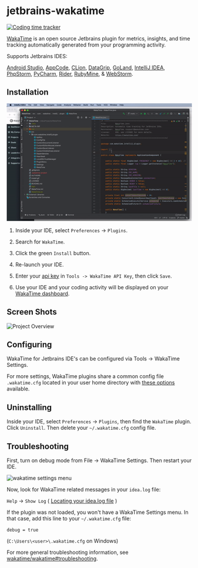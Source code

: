 # jetbrains-wakatime

[![Coding time tracker](https://wakatime.com/badge/github/wakatime/jetbrains-wakatime.svg)](https://wakatime.com/badge/github/wakatime/jetbrains-wakatime)

[WakaTime][wakatime] is an open source Jetbrains plugin for metrics, insights, and time tracking automatically generated from your programming activity.

Supports Jetbrains IDES:

[Android Studio][android studio], [AppCode][appcode], [CLion][clion], [DataGrip][datagrip], [GoLand][goland], [IntelliJ IDEA][wakatime], [PhpStorm][phpstorm], [PyCharm][pycharm], [Rider][rider], [RubyMine][rubymine], & [WebStorm][webstorm].


## Installation

![install](./install.gif)

1. Inside your IDE, select `Preferences` -> `Plugins`.

2. Search for `WakaTime`.

3. Click the green `Install` button.

4. Re-launch your IDE.

5. Enter your [api key](https://wakatime.com/settings#apikey) in `Tools -> WakaTime API Key`, then click `Save`.

6. Use your IDE and your coding activity will be displayed on your [WakaTime dashboard](https://wakatime.com).


## Screen Shots

![Project Overview](https://wakatime.com/static/img/ScreenShots/Screen-Shot-2016-03-21.png)


## Configuring

WakaTime for Jetbrains IDE's can be configured via Tools -> WakaTime Settings.

For more settings, WakaTime plugins share a common config file `.wakatime.cfg` located in your user home directory with [these options](https://github.com/wakatime/wakatime#configuring) available.


## Uninstalling

Inside your IDE, select `Preferences` -> `Plugins`, then find the `WakaTime` plugin. Click `Uninstall`. Then delete your `~/.wakatime.cfg` config file.


## Troubleshooting

First, turn on debug mode from File -> WakaTime Settings. Then restart your IDE.

![wakatime settings menu](https://wakatime.com/static/img/ScreenShots/jetbrains-wakatime-menu.png?v=1)

Now, look for WakaTime related messages in your `idea.log` file:

`Help` -> `Show Log` ( [Locating your idea.log file](https://intellij-support.jetbrains.com/hc/en-us/articles/207241085-Locating-IDE-log-files) )

If the plugin was not loaded, you won't have a WakaTime Settings menu.
In that case, add this line to your `~/.wakatime.cfg` file:

    debug = true

(`C:\Users\<user>\.wakatime.cfg` on Windows)

For more general troubleshooting information, see [wakatime/wakatime#troubleshooting](https://github.com/wakatime/wakatime#troubleshooting).

[wakatime]: https://wakatime.com/intellij-idea
[android studio]: https://wakatime.com/android-studio
[appcode]: https://wakatime.com/appcode
[clion]: https://wakatime.com/clion
[datagrip]: https://wakatime.com/datagrip
[goland]: https://wakatime.com/goland
[phpstorm]: https://wakatime.com/phpstorm
[pycharm]: https://wakatime.com/pycharm
[rider]: https://wakatime.com/rider
[rubymine]: https://wakatime.com/rubymine
[webstorm]: https://wakatime.com/webstorm
